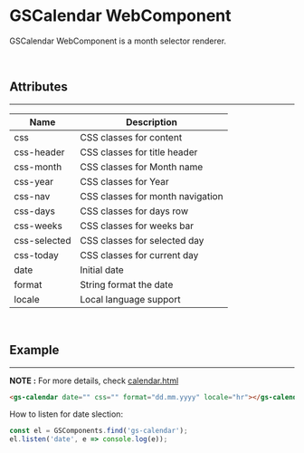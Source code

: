 # GSCalendar WebComponent

GSCalendar WebComponent is a month selector renderer.

<br>

## Attributes
---

| Name               | Description                                              |
|--------------------|----------------------------------------------------------|
| css                | CSS classes for content                                  |
| css-header         | CSS classes for title header                             |
| css-month          | CSS classes for Month name                               |
| css-year           | CSS classes for Year                                     |
| css-nav            | CSS classes for month navigation                         |
| css-days           | CSS classes for days row                                 |
| css-weeks          | CSS classes for weeks bar                                |
| css-selected       | CSS classes for selected day                             |
| css-today          | CSS classes for current day                              |
| date               | Initial date                                             |
| format             | String format the date                                   |
| locale             | Local language support                                   |

<br>

## Example
---
 
**NOTE :** 
For more details, check [calendar.html](../../demos/calendar.html)

```html
<gs-calendar date="" css="" format="dd.mm.yyyy" locale="hr"></gs-calendar>
```
How to listen for date slection:

```JavaScript
const el = GSComponents.find('gs-calendar');
el.listen('date', e => console.log(e));
```
